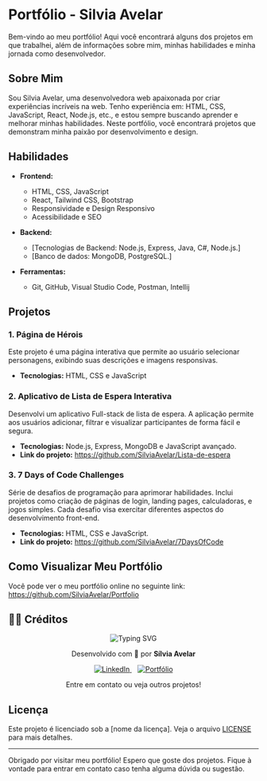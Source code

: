 # Portfólio - Silvia Avelar

Bem-vindo ao meu portfólio! Aqui você encontrará alguns dos projetos em que trabalhei, além de informações sobre mim, minhas habilidades e minha jornada como desenvolvedor.

## Sobre Mim

Sou Silvia Avelar, uma desenvolvedora web apaixonada por criar experiências incríveis na web. Tenho experiência em: HTML, CSS, JavaScript, React, Node.js, etc., e estou sempre buscando aprender e melhorar minhas habilidades. Neste portfólio, você encontrará projetos que demonstram minha paixão por desenvolvimento e design.

## Habilidades

- **Frontend:**
  - HTML, CSS, JavaScript
  - React, Tailwind CSS, Bootstrap
  - Responsividade e Design Responsivo
  - Acessibilidade e SEO

- **Backend:**
  - [Tecnologias de Backend: Node.js, Express, Java, C#, Node.js.]
  - [Banco de dados: MongoDB, PostgreSQL.]

- **Ferramentas:**
  - Git, GitHub, Visual Studio Code, Postman, Intellij
  

## Projetos

### 1. Página de Hérois
Este projeto é uma página interativa que permite ao usuário selecionar personagens, exibindo suas descrições e imagens responsivas.
- **Tecnologias:** HTML, CSS e JavaScript

### 2. Aplicativo de Lista de Espera Interativa
Desenvolvi um aplicativo Full-stack de lista de espera. A aplicação permite aos usuários adicionar, filtrar e visualizar participantes de forma fácil e segura.
- **Tecnologias:** Node.js, Express, MongoDB e JavaScript avançado. 
- **Link do projeto:** https://github.com/SilviaAvelar/Lista-de-espera

### 3. 7 Days of Code Challenges
Série de desafios de programação para aprimorar habilidades. Inclui projetos como criação de páginas de login, landing pages, calculadoras, e jogos simples. Cada desafio visa exercitar diferentes aspectos do desenvolvimento front-end.
- **Tecnologias:** HTML, CSS e JavaScript.
- **Link do projeto:** https://github.com/SilviaAvelar/7DaysOfCode

## Como Visualizar Meu Portfólio

Você pode ver o meu portfólio online no seguinte link:  
https://github.com/SilviaAvelar/Portfolio

## 🦸‍♀️ Créditos  
<p align="center">
<img src="https://readme-typing-svg.herokuapp.com/?font=Righteous&size=35&color=Fira&center=true&vCenter=true&width=650&height=70&duration=4000&lines=Olá!+Sou+a+Sílvia+Avelar...;Desenvolvedora+WEB...+Front-End...;Eternamente+Aprendendo...;Amante+de+Código+e+Café...;Confira+meus+links!+☕" alt="Typing SVG" />
</p>
<p align="center">
Desenvolvido com 💙 por <strong>Sílvia Avelar</strong>
</p>
<p align="center">
<a href="https://www.linkedin.com/in/silvia-avelar/" target="_blank">
<img src="https://img.shields.io/badge/-LinkedIn-%230077B5?style=for-the-badge&logo=linkedin&logoColor=white" alt="LinkedIn">
</a>
&nbsp;&nbsp;
<a href="https://silviaavelar.github.io/Portfolio/" target="_blank">
<img src="https://img.shields.io/badge/-Portfólio-FF4081?style=for-the-badge&logo=vercel&logoColor=white" alt="Portfólio">
</a>
</p>
<p align="center">
Entre em contato ou veja outros projetos!
</p>

## Licença

Este projeto é licenciado sob a [nome da licença]. Veja o arquivo [LICENSE](LICENSE) para mais detalhes.

---

Obrigado por visitar meu portfólio! Espero que goste dos projetos. Fique à vontade para entrar em contato caso tenha alguma dúvida ou sugestão.
